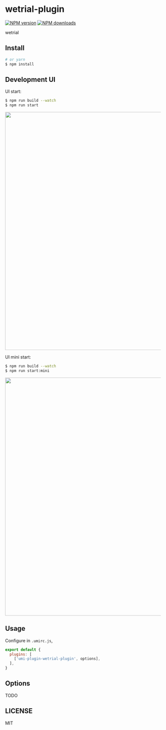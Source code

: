 # wetrial-plugin

[![NPM version](https://img.shields.io/npm/v/wetrial-plugin.svg?style=flat)](https://npmjs.org/package/wetrial-plugin)
[![NPM downloads](http://img.shields.io/npm/dm/wetrial-plugin.svg?style=flat)](https://npmjs.org/package/wetrial-plugin)

wetrial

## Install

```bash
# or yarn
$ npm install
```
## Development UI

UI start:

```bash
$ npm run build --watch
$ npm run start
```

<img src="https://user-images.githubusercontent.com/13595509/67025108-10925980-f138-11e9-8f46-899eef3e098b.png" width="768" />

UI mini start:

```bash
$ npm run build --watch
$ npm run start:mini
```

<img src="https://user-images.githubusercontent.com/13595509/67024897-bbeede80-f137-11e9-9f19-6a3f0ea3f6cd.png" width="768" />

## Usage

Configure in `.umirc.js`,

```js
export default {
  plugins: [
    ['umi-plugin-wetrial-plugin', options],
  ],
}
```

## Options

TODO

## LICENSE

MIT
